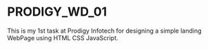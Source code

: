 # PRODIGY_WD_01
This  is my 1st task at Prodigy Infotech for designing a simple landing WebPage using HTML CSS JavaScript.
